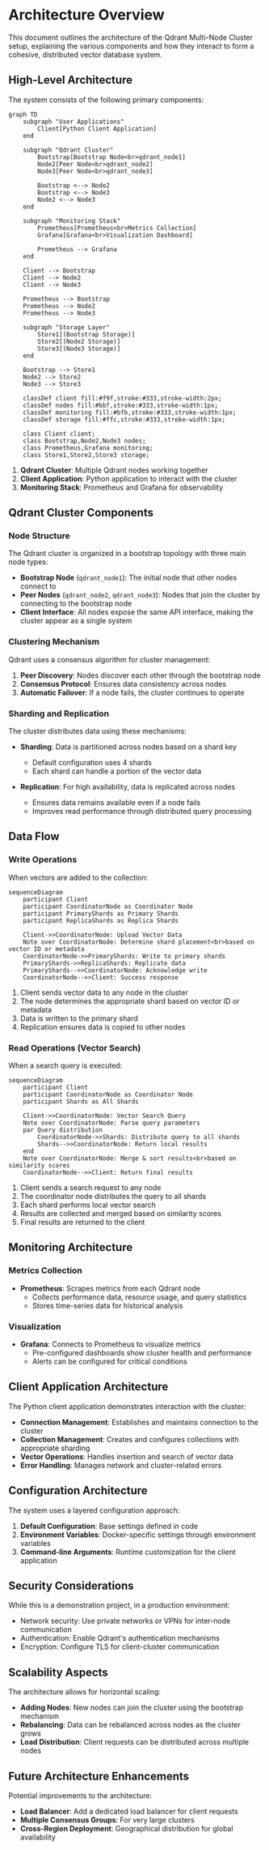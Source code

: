 # Architecture Overview

This document outlines the architecture of the Qdrant Multi-Node Cluster setup, explaining the various components and how they interact to form a cohesive, distributed vector database system.

## High-Level Architecture

The system consists of the following primary components:

```mermaid
graph TD
    subgraph "User Applications"
        Client[Python Client Application]
    end
    
    subgraph "Qdrant Cluster"
        Bootstrap[Bootstrap Node<br>qdrant_node1]
        Node2[Peer Node<br>qdrant_node2]
        Node3[Peer Node<br>qdrant_node3]

        Bootstrap <--> Node2
        Bootstrap <--> Node3
        Node2 <--> Node3
    end
    
    subgraph "Monitoring Stack"
        Prometheus[Prometheus<br>Metrics Collection]
        Grafana[Grafana<br>Visualization Dashboard]
        
        Prometheus --> Grafana
    end
    
    Client --> Bootstrap
    Client --> Node2
    Client --> Node3
    
    Prometheus --> Bootstrap
    Prometheus --> Node2
    Prometheus --> Node3
    
    subgraph "Storage Layer"
        Store1[(Bootstrap Storage)]
        Store2[(Node2 Storage)]
        Store3[(Node3 Storage)]
    end
    
    Bootstrap --> Store1
    Node2 --> Store2
    Node3 --> Store3
    
    classDef client fill:#f9f,stroke:#333,stroke-width:2px;
    classDef nodes fill:#bbf,stroke:#333,stroke-width:1px;
    classDef monitoring fill:#bfb,stroke:#333,stroke-width:1px;
    classDef storage fill:#ffc,stroke:#333,stroke-width:1px;
    
    class Client client;
    class Bootstrap,Node2,Node3 nodes;
    class Prometheus,Grafana monitoring;
    class Store1,Store2,Store3 storage;
```

1. **Qdrant Cluster**: Multiple Qdrant nodes working together
2. **Client Application**: Python application to interact with the cluster
3. **Monitoring Stack**: Prometheus and Grafana for observability

## Qdrant Cluster Components

### Node Structure

The Qdrant cluster is organized in a bootstrap topology with three main node types:

- **Bootstrap Node** (`qdrant_node1`): The initial node that other nodes connect to
- **Peer Nodes** (`qdrant_node2`, `qdrant_node3`): Nodes that join the cluster by connecting to the bootstrap node
- **Client Interface**: All nodes expose the same API interface, making the cluster appear as a single system

### Clustering Mechanism

Qdrant uses a consensus algorithm for cluster management:

1. **Peer Discovery**: Nodes discover each other through the bootstrap node
2. **Consensus Protocol**: Ensures data consistency across nodes
3. **Automatic Failover**: If a node fails, the cluster continues to operate

### Sharding and Replication

The cluster distributes data using these mechanisms:

- **Sharding**: Data is partitioned across nodes based on a shard key
  - Default configuration uses 4 shards
  - Each shard can handle a portion of the vector data
  
- **Replication**: For high availability, data is replicated across nodes
  - Ensures data remains available even if a node fails
  - Improves read performance through distributed query processing

## Data Flow

### Write Operations

When vectors are added to the collection:

```mermaid
sequenceDiagram
    participant Client
    participant CoordinatorNode as Coordinator Node
    participant PrimaryShards as Primary Shards
    participant ReplicaShards as Replica Shards
    
    Client->>CoordinatorNode: Upload Vector Data
    Note over CoordinatorNode: Determine shard placement<br>based on vector ID or metadata
    CoordinatorNode->>PrimaryShards: Write to primary shards
    PrimaryShards->>ReplicaShards: Replicate data
    PrimaryShards-->>CoordinatorNode: Acknowledge write
    CoordinatorNode-->>Client: Success response
```

1. Client sends vector data to any node in the cluster
2. The node determines the appropriate shard based on vector ID or metadata
3. Data is written to the primary shard
4. Replication ensures data is copied to other nodes

### Read Operations (Vector Search)

When a search query is executed:

```mermaid
sequenceDiagram
    participant Client
    participant CoordinatorNode as Coordinator Node
    participant Shards as All Shards
    
    Client->>CoordinatorNode: Vector Search Query
    Note over CoordinatorNode: Parse query parameters
    par Query distribution
        CoordinatorNode->>Shards: Distribute query to all shards
        Shards-->>CoordinatorNode: Return local results
    end
    Note over CoordinatorNode: Merge & sort results<br>based on similarity scores
    CoordinatorNode-->>Client: Return final results
```

1. Client sends a search request to any node
2. The coordinator node distributes the query to all shards
3. Each shard performs local vector search
4. Results are collected and merged based on similarity scores
5. Final results are returned to the client

## Monitoring Architecture

### Metrics Collection

- **Prometheus**: Scrapes metrics from each Qdrant node
  - Collects performance data, resource usage, and query statistics
  - Stores time-series data for historical analysis

### Visualization

- **Grafana**: Connects to Prometheus to visualize metrics
  - Pre-configured dashboards show cluster health and performance
  - Alerts can be configured for critical conditions

## Client Application Architecture

The Python client application demonstrates interaction with the cluster:

- **Connection Management**: Establishes and maintains connection to the cluster
- **Collection Management**: Creates and configures collections with appropriate sharding
- **Vector Operations**: Handles insertion and search of vector data
- **Error Handling**: Manages network and cluster-related errors

## Configuration Architecture

The system uses a layered configuration approach:

1. **Default Configuration**: Base settings defined in code
2. **Environment Variables**: Docker-specific settings through environment variables
3. **Command-line Arguments**: Runtime customization for the client application

## Security Considerations

While this is a demonstration project, in a production environment:

- Network security: Use private networks or VPNs for inter-node communication
- Authentication: Enable Qdrant's authentication mechanisms
- Encryption: Configure TLS for client-cluster communication

## Scalability Aspects

The architecture allows for horizontal scaling:

- **Adding Nodes**: New nodes can join the cluster using the bootstrap mechanism
- **Rebalancing**: Data can be rebalanced across nodes as the cluster grows
- **Load Distribution**: Client requests can be distributed across multiple nodes

## Future Architecture Enhancements

Potential improvements to the architecture:

- **Load Balancer**: Add a dedicated load balancer for client requests
- **Multiple Consensus Groups**: For very large clusters
- **Cross-Region Deployment**: Geographical distribution for global availability 